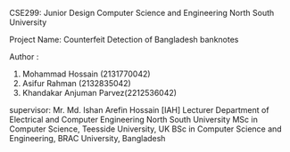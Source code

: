 CSE299: Junior Design
Computer Science and Engineering
North South University

Project Name: Counterfeit Detection of Bangladesh banknotes

Author :

1. Mohammad Hossain (2131770042)
2. Asifur Rahman (2132835042)
3. Khandakar Anjuman Parvez(2212536042)

supervisor:
Mr. Md. Ishan Arefin Hossain [IAH]
Lecturer
Department of Electrical and Computer Engineering
North South University
MSc in Computer Science, Teesside University, UK
BSc in Computer Science and Engineering, BRAC University, Bangladesh
